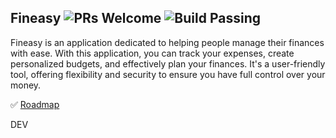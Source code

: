 ## Fineasy  ![PRs Welcome](https://img.shields.io/badge/PRs-welcome-brightgreen.svg) ![Build Passing](https://img.shields.io/badge/build-passing-brightgreen.svg)

Fineasy is an application dedicated to helping people manage their finances with ease. With this application, you can track your expenses, create personalized budgets, and effectively plan your finances. It's a user-friendly tool, offering flexibility and security to ensure you have full control over your money.

✅ [Roadmap](https://github.com/lui7henrique/fineasy/blob/main/ROADMAP.md)

DEV
